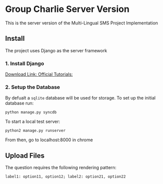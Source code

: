 # Group Charlie Server Version

This is the server version of the Multi-Lingual SMS Project Implementation

## Install

The project uses Django as the server framework

### 1. Install Django

[Download Link: ](https://www.djangoproject.com/download/)
[Official Tutorials: ](https://docs.djangoproject.com/en/1.7/intro/tutorial01/)

### 2. Setup the Database

By defualt a `sqlite` database will be used for storage. To set up the initial
database run:

```
python manage.py syncdb
```

To start a local test server:

```
python2 manage.py runserver
```

From then, go to localhost:8000 in chrome

## Upload Files

The question requires the following rendering pattern:

``label1: option11, option12; label2: option21, option22``

